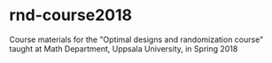 # rnd-course2018
Course materials for the "Optimal designs and randomization course" taught at Math Department, Uppsala University, in Spring 2018
